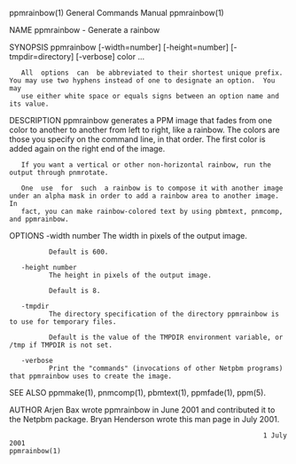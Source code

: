 ppmrainbow(1)                                                 General Commands Manual                                                ppmrainbow(1)

NAME
       ppmrainbow - Generate a rainbow

SYNOPSIS
       ppmrainbow [-width=number] [-height=number]
       [-tmpdir=directory] [-verbose] color ...

       All  options  can  be abbreviated to their shortest unique prefix.  You may use two hyphens instead of one to designate an option.  You may
       use either white space or equals signs between an option name and its value.

DESCRIPTION
       ppmrainbow generates a PPM image that fades from one color to another to another from left to right, like a rainbow.  The colors are  those
       you specify on the command line, in that order.  The first color is added again on the right end of the image.

       If you want a vertical or other non-horizontal rainbow, run the output through pnmrotate.

       One  use  for  such  a rainbow is to compose it with another image under an alpha mask in order to add a rainbow area to another image.  In
       fact, you can make rainbow-colored text by using pbmtext, pnmcomp, and ppmrainbow.

OPTIONS
       -width number
              The width in pixels of the output image.

              Default is 600.

       -height number
              The height in pixels of the output image.

              Default is 8.

       -tmpdir
              The directory specification of the directory ppmrainbow is to use for temporary files.

              Default is the value of the TMPDIR environment variable, or /tmp if TMPDIR is not set.

       -verbose
              Print the "commands" (invocations of other Netpbm programs) that ppmrainbow uses to create the image.

SEE ALSO
       ppmmake(1), pnmcomp(1), pbmtext(1), ppmfade(1), ppm(5).

AUTHOR
       Arjen Bax wrote ppmrainbow in June 2001 and contributed it to the Netpbm package.  Bryan Henderson wrote this man page in July 2001.

                                                                    1 July 2001                                                      ppmrainbow(1)
